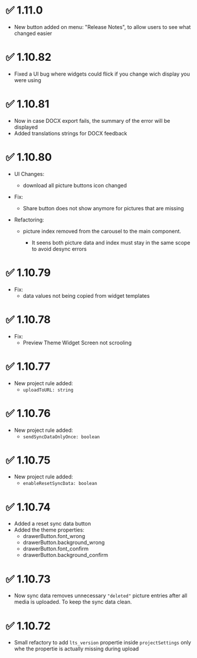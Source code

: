 # ✅ 1.11.0

- New button added on <HomeScope /> menu: "Release Notes", to allow users to see what changed easier


# ✅ 1.10.82

- Fixed a UI bug where widgets could flick if you change wich display you were using


# ✅ 1.10.81

- Now in case DOCX export fails, the summary of the error will be displayed
- Added translations strings for DOCX feedback


# ✅ 1.10.80

- UI Changes:
  - <PictureInput /> download all picture buttons icon changed

- Fix:
  - Share button does not show anymore for pictures that are missing

- Refactoring:
  - <PictureInput /> picture index removed from the carousel to the main component.
    - It seens both picture data and index must stay in the same scope to avoid desync errors


# ✅ 1.10.79

- Fix:
  - <SelectionInput /> data values not being copied from widget templates 


# ✅ 1.10.78

- Fix:
  - Preview Theme Widget Screen not scrooling


# ✅ 1.10.77

- New project rule added:
  - `uploadToURL: string`


# ✅ 1.10.76

- New project rule added:
  - `sendSyncDataOnlyOnce: boolean`


# ✅ 1.10.75

- New project rule added:
  - `enableResetSyncData: boolean`


# ✅ 1.10.74

- Added a reset sync data button
- Added the theme properties:
  - drawerButton.font_wrong
  - drawerButton.background_wrong
  - drawerButton.font_confirm
  - drawerButton.background_confirm


# ✅ 1.10.73

- Now sync data removes unnecessary `"deleted"` picture entries after all media is uploaded. To keep the sync data clean.


# ✅ 1.10.72

- Small refactory to add `lts_version` propertie inside `projectSettings` only whe the propertie is actually missing during upload